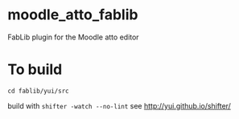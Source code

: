 # moodle_atto_fablib
FabLib plugin for the Moodle atto editor

# To build

`cd fablib/yui/src`

build with `shifter -watch --no-lint`
see http://yui.github.io/shifter/
